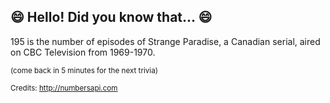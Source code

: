 ## 😄 Hello! Did you know that... 😄
195 is the number of episodes of Strange Paradise, a Canadian serial, aired on CBC Television from 1969-1970.

<sup>(come back in 5 minutes for the next trivia)</sup>


<sup>Credits: http://numbersapi.com</sup>
